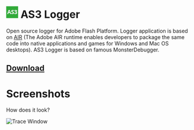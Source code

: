 # ![App icon](application/icons/icon_32.png) AS3 Logger
Open source logger for Adobe Flash Platform. Logger application is based on [AIR](http://get.adobe.com/air/) (The Adobe AIR runtime enables developers to package the same code into native applications and games for Windows and Mac OS desktops). AS3 Logger is based on famous MonsterDebugger.

## [Download](https://github.com/NicolasSiver/as3-logger/releases/latest)

# Screenshots 
How does it look?

![Trace Window](http://i.imgur.com/Oz4xYL2.png)
